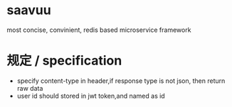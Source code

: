 # saavuu
most concise, convinient, redis based microservice framework

# 规定 / specification
* specify content-type in header,if response type is not json, then return raw data
* user id should stored in jwt token,and named as id